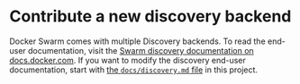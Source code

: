 # Contribute a new discovery backend

Docker Swarm comes with multiple Discovery backends. To read the end-user
documentation, visit the [Swarm discovery documentation on
docs.docker.com](https://docs.docker.com/swarm/discovery/). If you want to
modify the discovery end-user documentation, start with [the `docs/discovery.md`
file](https://github.com/git-jiby-me/swarm/blob/master/docs/discovery.md) in this
project.
